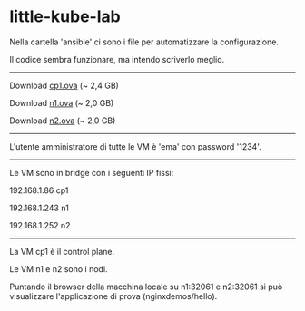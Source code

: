 # little-kube-lab

Nella cartella 'ansible' ci sono i file per automatizzare la configurazione.

Il codice sembra funzionare, ma intendo scriverlo meglio.

---

Download [cp1.ova](https://drive.google.com/file/d/1AUBrN5E6A6E6WVRgZQbxvr9x6gEpw7qg/view?usp=sharing) (~ 2,4 GB)

Download [n1.ova](https://drive.google.com/file/d/16rCrxgBcsLwEAmUUqaOJ8CPYa0-rRYuo/view?usp=sharing) (~ 2,0 GB)

Download [n2.ova](https://drive.google.com/file/d/1nrTqEfTUbU8bZDG0mAAaSOPg4PGfOMyt/view?usp=sharing) (~ 2,0 GB)

---

L'utente amministratore di tutte le VM è 'ema' con password '1234'.

---

Le VM sono in bridge con i seguenti IP fissi:

192.168.1.86   cp1

192.168.1.243  n1

192.168.1.252  n2

---

La VM cp1 è il control plane.

Le VM n1 e n2 sono i nodi.

Puntando il browser della macchina locale su n1:32061 e n2:32061 si può visualizzare l'applicazione di prova (nginxdemos/hello).
